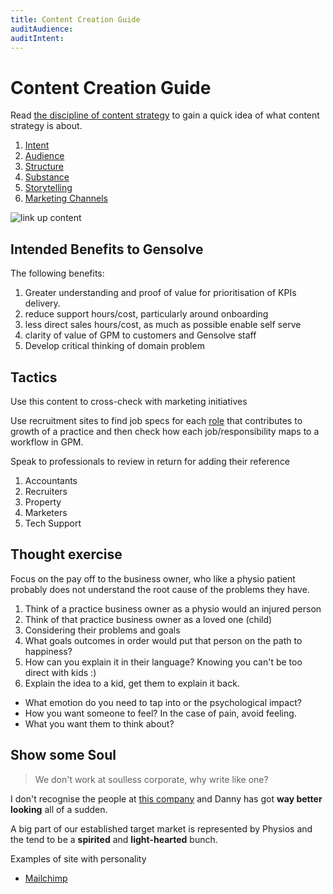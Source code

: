 ```yaml
---
title: Content Creation Guide
auditAudience:
auditIntent:
---
```


# Content Creation Guide

Read [the discipline of content strategy](https://alistapart.com/article/thedisciplineofcontentstrategy/) to gain a quick idea of what content strategy is about.

1. [Intent](./intent/)
2. [Audience](./audience/)
3. [Structure](./content-structure/)
4. [Substance](./substance/)
5. [Storytelling](./storytelling/)
6. [Marketing Channels](./marketing-channels/)

![link up content](https://drive.google.com/uc?id=1oQX5ZWoeVanE5Izp1wJeo7T64j_yVAcu)

## Intended Benefits to Gensolve

The following benefits:

1. Greater understanding and proof of value for prioritisation of KPIs delivery.
2. reduce support hours/cost, particularly around onboarding
3. less direct sales hours/cost, as much as possible enable self serve
4. clarity of value of GPM to customers and Gensolve staff
5. Develop critical thinking of domain problem

## Tactics

Use this content to cross-check with marketing initiatives

Use recruitment sites to find job specs for each [role](../../roles/) that contributes to growth of a practice and then check how each job/responsibility maps to a workflow in GPM.

Speak to professionals to review in return for adding their reference

1. Accountants
2. Recruiters
3. Property
4. Marketers
5. Tech Support

## Thought exercise

Focus on the pay off to the business owner, who like a physio patient probably does not understand the root cause of the problems they have.

1. Think of a practice business owner as a physio would an injured person
2. Think of that practice business owner as a loved one (child)
3. Considering their problems and goals
4. What goals outcomes in order would put that person on the path to happiness?
5. How can you explain it in their language? Knowing you can't be too direct with kids :)
6. Explain the idea to a kid, get them to explain it back.

- What emotion do you need to tap into or the psychological impact?
- How you want someone to feel? In the case of pain, avoid feeling.
- What you want them to think about?

## Show some Soul

> We don't work at soulless corporate, why write like one?

I don't recognise the people at [this company](https://www.gensolve.co.uk/about) and Danny has got **way better looking** all of a sudden.

A big part of our established target market is represented by Physios and the tend to be a **spirited** and **light-hearted** bunch.

Examples of site with personality

- [Mailchimp](https://mailchimp.com/)
